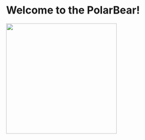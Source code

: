 # Welcome to the PolarBear!

<img src="https://user-images.githubusercontent.com/44338049/177304573-be827d08-70ff-40f6-8268-51168928dabb.gif" width="300"/>
